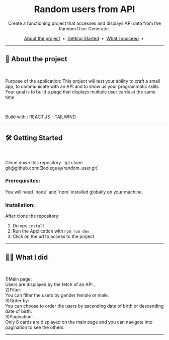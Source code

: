 <div align="center">
  
# Random users from API 

Create a functioning project that accesses and displays API data from the Random User Generator.


<p>
  <a href="#about">About the project</a> &nbsp;&bull;&nbsp;
  <a href="#getting_started">Getting Started</a> &nbsp;&bull;&nbsp;
  <a href="#done">What I succeed</a> &nbsp;&bull;&nbsp;
</p>

</div>

---
<!-- ABOUT THE PROJECT -->
<div id="about">

## 📖 About the project
<br>
<p>
Purpose of the application:
This project will test your ability to craft a small app, to communicate with an API and to show us your programmatic skills. Your goal is to build a page that displays multiple user cards at the same time
</p>
<br>

Build with : REACT.JS - TAILWIND 
</div>

****
<!-- GETTING STARTED -->
<div id="getting_started">

## 🛠 Getting Started
<br>
<p>
Clone down this repository.
`git clone git@github.com:Elodieguay/random_user.git`
</p>
<div id="prerequisites">

### Prerequisites:
<p>
You will need `node` and `npm` installed globally on your machine.
</div>

<div id="installation">

### Installation:

After clone the repository:
1) Do `npm install` 
2) Run the Application with ` npm run dev `
3) Click on the url to access to the project
</div>

****
<!-- DONE -->
<div id="done">

## 👩‍💻 What I did
<br>

1)Main page: <br>
Users are displayed by the fetch of an API .<br>
2)Filter: <br>
You can filter the users by gender female or male.<br>
3)Order by: <br>
You can choose to order the users by ascending date of birth or descending date of birth.<br>
3)Pagination: <br>
Only 8 cards are displayed on the main page and you can navigate into pagination to see the others.<br>
</div>

----

